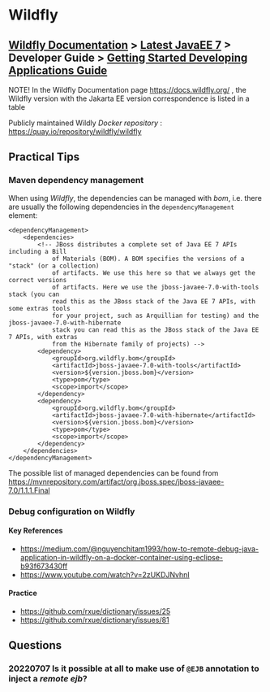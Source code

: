 # Wildfly
## [Wildfly Documentation](https://docs.wildfly.org/) > [Latest JavaEE 7](https://docs.wildfly.org/13/) > Developer Guide > [Getting Started Developing Applications Guide](https://docs.wildfly.org/13/Getting_Started_Developing_Applications_Guide.html)
NOTE! In the Wildfly Documentation page https://docs.wildfly.org/ , the Wildfly version with the Jakarta EE version correspondence is listed in a table

Publicly maintained Wildly *Docker repository* : https://quay.io/repository/wildfly/wildfly

## Practical Tips
### Maven dependency management
When using *Wildfly*, the dependencies can be managed with *bom*, i.e. there are usually the following dependencies in the `dependencyManagement` element:

    <dependencyManagement>
        <dependencies>
            <!-- JBoss distributes a complete set of Java EE 7 APIs including a Bill
                of Materials (BOM). A BOM specifies the versions of a "stack" (or a collection) 
                of artifacts. We use this here so that we always get the correct versions 
                of artifacts. Here we use the jboss-javaee-7.0-with-tools stack (you can
                read this as the JBoss stack of the Java EE 7 APIs, with some extras tools
                for your project, such as Arquillian for testing) and the jboss-javaee-7.0-with-hibernate
                stack you can read this as the JBoss stack of the Java EE 7 APIs, with extras
                from the Hibernate family of projects) -->
            <dependency>
                <groupId>org.wildfly.bom</groupId>
                <artifactId>jboss-javaee-7.0-with-tools</artifactId>
                <version>${version.jboss.bom}</version>
                <type>pom</type>
                <scope>import</scope>
            </dependency>
            <dependency>
                <groupId>org.wildfly.bom</groupId>
                <artifactId>jboss-javaee-7.0-with-hibernate</artifactId>
                <version>${version.jboss.bom}</version>
                <type>pom</type>
                <scope>import</scope>
            </dependency>
        </dependencies>
    </dependencyManagement>

The possible list of managed dependencies can be found from https://mvnrepository.com/artifact/org.jboss.spec/jboss-javaee-7.0/1.1.1.Final

### Debug configuration on Wildfly
#### Key References
* https://medium.com/@nguyenchitam1993/how-to-remote-debug-java-application-in-wildfly-on-a-docker-container-using-eclipse-b93f673430ff
* https://www.youtube.com/watch?v=2zUKDJNvhnI
#### Practice
* https://github.com/rxue/dictionary/issues/25
* https://github.com/rxue/dictionary/issues/81

## Questions
### 20220707 Is it possible at all to make use of `@EJB` annotation to inject a *remote ejb*?
